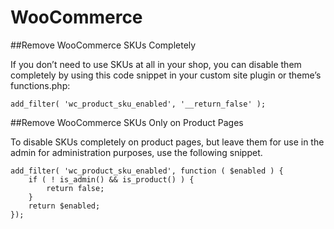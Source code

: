 # WooCommerce

##Remove WooCommerce SKUs Completely

If you don’t need to use SKUs at all in your shop, you can disable them completely by using this code snippet in your custom site plugin or theme’s functions.php:

```
add_filter( 'wc_product_sku_enabled', '__return_false' );
```

##Remove WooCommerce SKUs Only on Product Pages

To disable SKUs completely on product pages, but leave them for use in the admin for administration purposes, use the following snippet.

```
add_filter( 'wc_product_sku_enabled', function ( $enabled ) {
    if ( ! is_admin() && is_product() ) {
        return false;
    }
    return $enabled;
});
```
